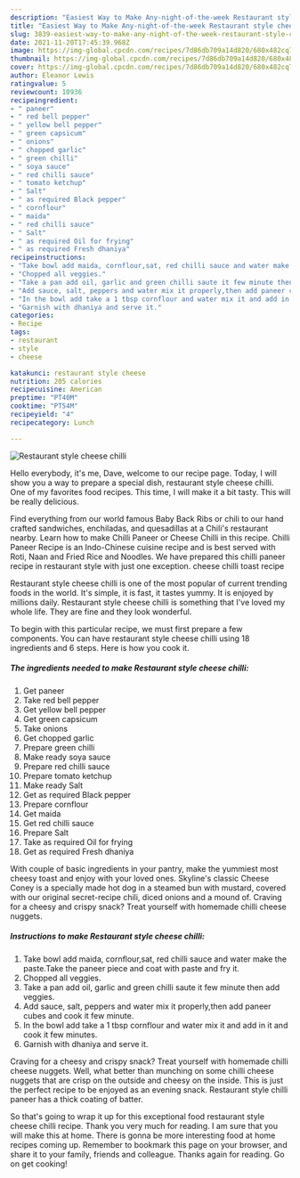 ```yaml
---
description: "Easiest Way to Make Any-night-of-the-week Restaurant style cheese chilli"
title: "Easiest Way to Make Any-night-of-the-week Restaurant style cheese chilli"
slug: 3839-easiest-way-to-make-any-night-of-the-week-restaurant-style-cheese-chilli
date: 2021-11-20T17:45:39.968Z
image: https://img-global.cpcdn.com/recipes/7d86db709a14d820/680x482cq70/restaurant-style-cheese-chilli-recipe-main-photo.jpg
thumbnail: https://img-global.cpcdn.com/recipes/7d86db709a14d820/680x482cq70/restaurant-style-cheese-chilli-recipe-main-photo.jpg
cover: https://img-global.cpcdn.com/recipes/7d86db709a14d820/680x482cq70/restaurant-style-cheese-chilli-recipe-main-photo.jpg
author: Eleanor Lewis
ratingvalue: 5
reviewcount: 10936
recipeingredient:
- " paneer"
- " red bell pepper"
- " yellow bell pepper"
- " green capsicum"
- " onions"
- " chopped garlic"
- " green chilli"
- " soya sauce"
- " red chilli sauce"
- " tomato ketchup"
- " Salt"
- " as required Black pepper"
- " cornflour"
- " maida"
- " red chilli sauce"
- " Salt"
- " as required Oil for frying"
- " as required Fresh dhaniya"
recipeinstructions:
- "Take bowl add maida, cornflour,sat, red chilli sauce and water make the paste.Take the paneer piece and coat with paste and fry it."
- "Chopped all veggies."
- "Take a pan add oil, garlic and green chilli saute it few minute then add veggies."
- "Add sauce, salt, peppers and water mix it properly,then add paneer cubes and cook it few minute."
- "In the bowl add take a 1 tbsp cornflour and water mix it and add in it and cook it few minutes."
- "Garnish with dhaniya and serve it."
categories:
- Recipe
tags:
- restaurant
- style
- cheese

katakunci: restaurant style cheese 
nutrition: 205 calories
recipecuisine: American
preptime: "PT40M"
cooktime: "PT54M"
recipeyield: "4"
recipecategory: Lunch

---
```



![Restaurant style cheese chilli](https://img-global.cpcdn.com/recipes/7d86db709a14d820/680x482cq70/restaurant-style-cheese-chilli-recipe-main-photo.jpg)

Hello everybody, it's me, Dave, welcome to our recipe page. Today, I will show you a way to prepare a special dish, restaurant style cheese chilli. One of my favorites food recipes. This time, I will make it a bit tasty. This will be really delicious.

Find everything from our world famous Baby Back Ribs or chili to our hand crafted sandwiches, enchiladas, and quesadillas at a Chili&#39;s restaurant nearby. Learn how to make Chilli Paneer or Cheese Chilli in this recipe. Chilli Paneer Recipe is an Indo-Chinese cuisine recipe and is best served with Roti, Naan and Fried Rice and Noodles. We have prepared this chilli paneer recipe in restaurant style with just one exception. cheese chilli toast recipe

Restaurant style cheese chilli is one of the most popular of current trending foods in the world. It's simple, it is fast, it tastes yummy. It is enjoyed by millions daily. Restaurant style cheese chilli is something that I've loved my whole life. They are fine and they look wonderful.


To begin with this particular recipe, we must first prepare a few components. You can have restaurant style cheese chilli using 18 ingredients and 6 steps. Here is how you cook it.

<!--inarticleads1-->

##### The ingredients needed to make Restaurant style cheese chilli:

1. Get  paneer
1. Take  red bell pepper
1. Get  yellow bell pepper
1. Get  green capsicum
1. Take  onions
1. Get  chopped garlic
1. Prepare  green chilli
1. Make ready  soya sauce
1. Prepare  red chilli sauce
1. Prepare  tomato ketchup
1. Make ready  Salt
1. Get  as required Black pepper
1. Prepare  cornflour
1. Get  maida
1. Get  red chilli sauce
1. Prepare  Salt
1. Take  as required Oil for frying
1. Get  as required Fresh dhaniya


With couple of basic ingredients in your pantry, make the yummiest most cheesy toast and enjoy with your loved ones. Skyline&#39;s classic Cheese Coney is a specially made hot dog in a steamed bun with mustard, covered with our original secret-recipe chili, diced onions and a mound of. Craving for a cheesy and crispy snack? Treat yourself with homemade chilli cheese nuggets. 

<!--inarticleads2-->

##### Instructions to make Restaurant style cheese chilli:

1. Take bowl add maida, cornflour,sat, red chilli sauce and water make the paste.Take the paneer piece and coat with paste and fry it.
1. Chopped all veggies.
1. Take a pan add oil, garlic and green chilli saute it few minute then add veggies.
1. Add sauce, salt, peppers and water mix it properly,then add paneer cubes and cook it few minute.
1. In the bowl add take a 1 tbsp cornflour and water mix it and add in it and cook it few minutes.
1. Garnish with dhaniya and serve it.


Craving for a cheesy and crispy snack? Treat yourself with homemade chilli cheese nuggets. Well, what better than munching on some chilli cheese nuggets that are crisp on the outside and cheesy on the inside. This is just the perfect recipe to be enjoyed as an evening snack. Restaurant style chilli paneer has a thick coating of batter. 

So that's going to wrap it up for this exceptional food restaurant style cheese chilli recipe. Thank you very much for reading. I am sure that you will make this at home. There is gonna be more interesting food at home recipes coming up. Remember to bookmark this page on your browser, and share it to your family, friends and colleague. Thanks again for reading. Go on get cooking!
